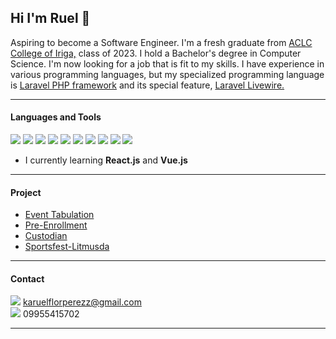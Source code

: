 
## Hi I'm Ruel 👋
Aspiring to become a Software Engineer. I'm a fresh graduate from <a href="https://www.facebook.com/ACLCCollegeIRIGA" class="text-blue-500" target="_blank">ACLC College of Iriga,</a> class of 2023. I hold a Bachelor's degree in Computer Science. I'm now looking for a job that is fit to my skills. I have experience in various programming languages, but my specialized programming language is <a href="https://laravel.com/" class="text-blue-500" target="_blank">Laravel PHP framework</a> and its special feature, <a href="https://laravel-livewire.com/" class="text-blue-500" target="_blank">Laravel Livewire.</a>
****
#### Languages and Tools

[<img src="https://api.iconify.design/logos:laravel.svg"/>](https://laravel.com/) [<img src="https://api.iconify.design/devicon:livewire.svg"/>](https://laravel-livewire.com/) [<img src="https://api.iconify.design/logos:vue.svg"/>](https://vuejs.org/) [<img src="https://api.iconify.design/logos:react.svg"/>](https://react.dev/) [<img src="https://api.iconify.design/logos:javascript.svg"/>](https://developer.mozilla.org/en-US/docs/Web/JavaScript) [<img src="https://api.iconify.design/logos:tailwindcss-icon.svg"/>](https://tailwindcss.com/docs/guides/laravel) [<img src="https://api.iconify.design/devicon:bootstrap.svg"/>](https://getbootstrap.com/docs/5.0/getting-started/introduction/) [<img src="https://api.iconify.design/skill-icons:html.svg"/>](https://developer.mozilla.org/en-US/docs/Web/HTML) [<img src="https://api.iconify.design/skill-icons:css.svg"/>](https://developer.mozilla.org/en-US/docs/Web/CSS) [<img src="https://api.iconify.design/logos:php.svg"/>](https://devdocs.io/php/)

- I currently learning  **React.js** and **Vue.js**
***
#### Project
- [Event Tabulation](https://github.com/ruelperez/event-tabulation)
- [Pre-Enrollment](https://github.com/ruelperez/pre-enrollment)
- [Custodian](https://github.com/ruelperez/custodian)
- [Sportsfest-Litmusda]([https://github.com/ruelperez/custodian](https://github.com/ruelperez/sportsfest-litmusda))
***
#### Contact
<img src="https://api.iconify.design/ic:outline-email.svg" style="background-color: white"/> karuelflorperezz@gmail.com
<br> <img src="https://api.iconify.design/ph:phone.svg" style="background-color: white;"/> 09955415702

****

